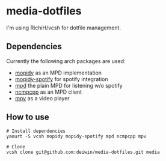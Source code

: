 # media-dotfiles

I'm using RichiH/vcsh for dotfile management.

## Dependencies
Currently the following arch packages are used:
- [mopidy](https://aur.archlinux.org/packages/mopidy/) as an MPD implementation
- [mopidy-spotify](https://aur.archlinux.org/packages/mopidy-spotify/) for spotify integration
- [mpd](https://www.archlinux.org/packages/?name=mpd) the plain MPD for listening w/o spotify
- [ncmpcpp](https://www.archlinux.org/packages/?name=ncmpcpp) as an MPD client
- [mpv](https://www.archlinux.org/packages/?name=mpv) as a video player

## How to use
```
# Install dependencies
yaourt -S vcsh mopidy mopidy-spotify mpd ncmpcpp mpv

# Clone  
vcsh clone git@github.com:deiwin/media-dotfiles.git media
```
